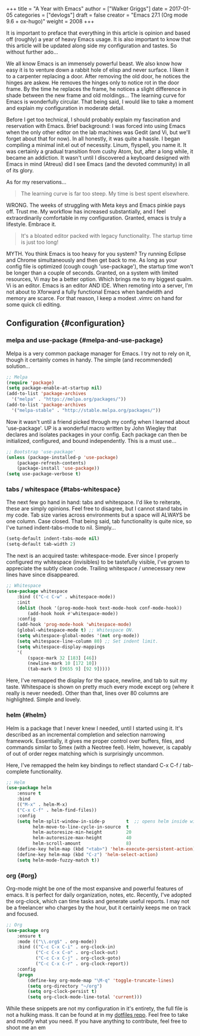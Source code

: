 +++
title = "A Year with Emacs"
author = ["Walker Griggs"]
date = 2017-01-05
categories = ["devlogs"]
draft = false
creator = "Emacs 27.1 (Org mode 9.6 + ox-hugo)"
weight = 2008
+++

<span class="underline">It is important to preface that everything in this article is opinion and based off (roughly) a year of heavy Emacs usage. It is also important to know that this article will be updated along side my configuration and tastes. So without further ado...</span>

We all know Emacs is an immensely powerful beast. We also know how easy it is to venture down a rabbit hole of elisp and never surface. I liken it to a carpenter replacing a door. After removing the old door, he notices the hinges are askew. He removes the hinges only to notice rot in the door frame. By the time he replaces the frame, he notices a slight difference in shade between the new frame and old moldings... The learning curve for Emacs is wonderfully circular. That being said, I would like to take a moment and explain my configuration in moderate detail.

Before I get too technical, I should probably explain my fascination and reservation with Emacs. Brief background: I was forced into using Emacs when the only other editor on the lab machines was Gedit (and Vi, but we'll forget about that for now). In all honestly, it was quite a hassle. I began compiling a minimal init.el out of necessity. Linum, flyspell, you name it. It was certainly a gradual transition from cushy Atom, but, after a long while, it became an addiction. It wasn't until I discovered a keyboard designed with Emacs in mind (Atreus) did I see Emacs (and the devoted community) in all of its glory.

As for my reservations...

> The learning curve is far too steep. My time is best spent elsewhere.

WRONG. The weeks of struggling with Meta keys and Emacs pinkie pays off. Trust me. My workflow has increased substantially, and I feel extraordinarily comfortable in my configuration. Granted, emacs is truly a lifestyle. Embrace it.

> It's a bloated editor packed with legacy functionality. The startup time is just too long!

MYTH. You think Emacs is too heavy for you system? Try running Eclipse and Chrome simultaneously and then get back to me. As long as your config file is optimized (cough cough 'use-package'), the startup time won't be longer than a couple of seconds. Granted, on a system with limited resources, Vi may be a better option. Which brings me to my biggest qualm. Vi is an editor. Emacs is an editor AND IDE. When remoting into a server, I'm not about to Xforward a fully functional Emacs when bandwidth and memory are scarce. For that reason, I keep a modest .vimrc on hand for some quick cli editing.


## Configuration {#configuration}


### melpa and use-package {#melpa-and-use-package}

Melpa is a very common package manager for Emacs. I try not to rely on it, though it certainly comes in handy. The simple (and recommended) solution...

```lisp
;; Melpa
(require 'package)
(setq package-enable-at-startup nil)
(add-to-list 'package-archives
  '("melpa" . "https://melpa.org/packages/"))
(add-to-list 'package-archives
  '("melpa-stable" . "http://stable.melpa.org/packages/"))
```

Now it wasn't until a friend picked through my config when I learned about 'use-package'. UP is a wonderful macro written by John Wiegley that declares and isolates packages in your config. Each package can then be initialized, configured, and bound independently. This is a must use...

```lisp
;; Bootstrap 'use-package'
(unless (package-installed-p 'use-package)
    (package-refresh-contents)
    (package-install 'use-package))
(setq use-package-verbose t)
```


### tabs / whitespace {#tabs-whitespace}

The next few go hand in hand: tabs and whitespace. I'd like to reiterate, these are simply opinions. Feel free to disagree, but I cannot stand tabs in my code. Tab size varies across environments but a space will ALWAYS be one column. Case closed. That being said, tab functionality is quite nice, so I've turned indent-tabs-mode to nil. Simply...

```lisp
(setq-default indent-tabs-mode nil)
(setq-default tab-width 2)
```

The next is an acquired taste: whitespace-mode. Ever since I properly configured my whitespace (invisibles) to be tastefully visible, I've grown to appreciate the subtly clean code. Trailing whitespace / unnecessary new lines have since disappeared.

```lisp
;; Whitespace
(use-package whitespace
    :bind (("C-c C-w" . whitespace-mode))
    :init
    (dolist (hook '(prog-mode-hook text-mode-hook conf-mode-hook))
        (add-hook hook #'whitespace-mode))
    :config
    (add-hook 'prog-mode-hook 'whitespace-mode)
    (global-whitespace-mode t) ;; Whitespace ON.
    (setq whitespace-global-modes '(not org-mode))
    (setq whitespace-line-column 80) ;; Set indent limit.
    (setq whitespace-display-mappings
    '(
        (space-mark 32 [183] [46])
        (newline-mark 10 [172 10])
        (tab-mark 9 [9655 9] [92 9]))))
```

Here, I've remapped the display for the space, newline, and tab to suit my taste. Whitespace is shown on pretty much every mode except org (where it really is never needed). Other than that, lines over 80 columns are highlighted. Simple and lovely.


### helm {#helm}

Helm is a package that I never knew I needed, until I started using it. It's described as an incremental completion and selection narrowing framework. Essentially, it gives me proper control over buffers, files, and commands similar to Smex (with a Neotree feel). Helm, however, is capably of out of order regex matching which is surprisingly uncommon.

Here, I've remapped the helm key bindings to reflect standard C-x C-f / tab-complete functionality.

```lisp
;; Helm
(use-package helm
    :ensure t
    :bind
    (("M-x" . helm-M-x)
    ("C-x C-f" . helm-find-files))
    :config
    (setq helm-split-window-in-side-p        t  ;; opens helm inside window
          helm-move-to-line-cycle-in-source  t
          helm-autoresize-min-height         20
          helm-autoresize-max-height         40
          helm-scroll-amount                 8)
    (define-key helm-map (kbd "<tab>") 'helm-execute-persistent-action)
    (define-key helm-map (kbd "C-z") 'helm-select-action)
    (setq helm-mode-fuzzy-match t))
```


### org {#org}

Org-mode might be one of the most expansive and powerful features of emacs. It is perfect for daily organization, notes, etc. Recently, I've adopted the org-clock, which can time tasks and generate useful reports. I may not be a freelancer who charges by the hour, but it certainly keeps me on track and focused.

```lisp
;; Org
(use-package org
    :ensure t
    :mode (("\\.org$" . org-mode))
    :bind (("C-c C-x C-i" . org-clock-in)
           ("C-c C-x C-o" . org-clock-out)
           ("C-c C-x C-j" . org-clock-goto)
           ("C-c C-x C-r" . org-clock-report))
    :config
    (progn
        (define-key org-mode-map "\M-q" 'toggle-truncate-lines)
        (setq org-directory "~/org")
        (setq org-clock-persist t)
        (setq org-clock-mode-line-total 'current)))
```

While these snippets are not my configuration in it's entirety, the full file is not a hulking mass. It can be found at in my [dotfiles repo](https://github.com/WalkerGriggs/DotFiles/blob/master/.emacs). Feel free to take and modify what you need. If you have anything to contribute, feel free to shoot me an em
